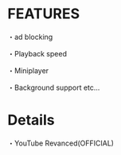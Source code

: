 # FEATURES
 ・ad blocking
 
 ・Playback speed  
 
 ・Miniplayer 
 
 ・Background support    etc...

# Details
・YouTube Revanced(OFFICIAL)

